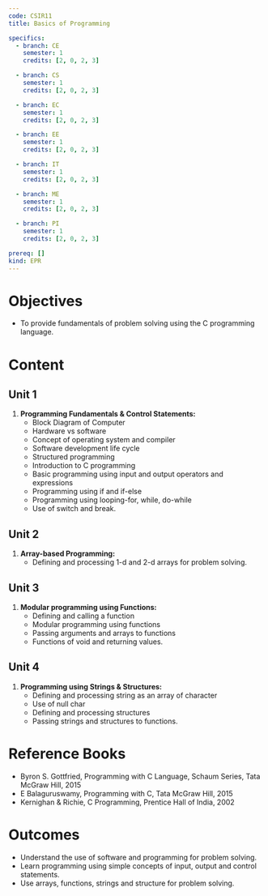 ```yaml
---
code: CSIR11
title: Basics of Programming

specifics:
  - branch: CE
    semester: 1
    credits: [2, 0, 2, 3]

  - branch: CS
    semester: 1
    credits: [2, 0, 2, 3]

  - branch: EC
    semester: 1
    credits: [2, 0, 2, 3]

  - branch: EE
    semester: 1
    credits: [2, 0, 2, 3]

  - branch: IT
    semester: 1
    credits: [2, 0, 2, 3]

  - branch: ME
    semester: 1
    credits: [2, 0, 2, 3]

  - branch: PI
    semester: 1
    credits: [2, 0, 2, 3]

prereq: []
kind: EPR
---
```


# Objectives

- To provide fundamentals of problem solving using the C programming language.

# Content

## Unit 1

1. **Programming Fundamentals & Control Statements:**
   - Block Diagram of Computer
   - Hardware vs software
   - Concept of operating system and compiler
   - Software development life cycle
   - Structured programming
   - Introduction to C programming
   - Basic programming using input and output operators and expressions
   - Programming using if and if-else
   - Programming using looping-for, while, do-while
   - Use of switch and break.

## Unit 2

1. **Array-based Programming:**
   - Defining and processing 1-d and 2-d arrays for problem solving.

## Unit 3

1. **Modular programming using Functions:**
   - Defining and calling a function
   - Modular programming using functions
   - Passing arguments and arrays to functions
   - Functions of void and returning values.

## Unit 4

1. **Programming using Strings & Structures:**
   - Defining and processing string as an array of character
   - Use of null char
   - Defining and processing structures
   - Passing strings and structures to functions.

# Reference Books

- Byron S. Gottfried, Programming with C Language, Schaum Series, Tata McGraw Hill, 2015
- E Balaguruswamy, Programming with C, Tata McGraw Hill, 2015
- Kernighan & Richie, C Programming, Prentice Hall of India, 2002

# Outcomes

- Understand the use of software and programming for problem solving.
- Learn programming using simple concepts of input, output and control statements.
- Use arrays, functions, strings and structure for problem solving.
